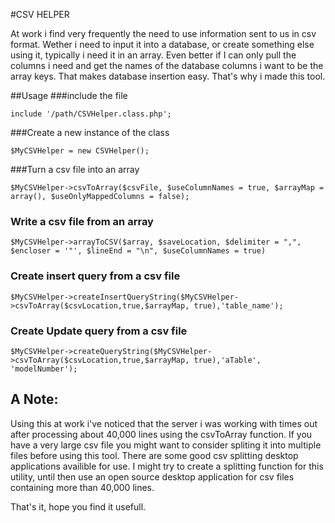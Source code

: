 #CSV HELPER

At work i find very frequently the need to use information sent to us in csv format. Wether i need to input it into a database, or create something else using it, typically i need it in an array. Even better if I can only pull the columns i need and get the names of the database columns i want to be the array keys. That makes database insertion easy. That's why i made this tool.

##Usage
###include the file
``` 
include '/path/CSVHelper.class.php'; 
```

###Create a new instance of the class
```
$MyCSVHelper = new CSVHelper();
```

###Turn a csv file into an array
```
$MyCSVHelper->csvToArray($csvFile, $useColumnNames = true, $arrayMap = array(), $useOnlyMappedColumns = false);
```

### Write a csv file from an array
```
$MyCSVHelper->arrayToCSV($array, $saveLocation, $delimiter = ",", $encloser = '"', $lineEnd = "\n", $useColumnNames = true)
```
				
### Create insert query from a csv file
```
$MyCSVHelper->createInsertQueryString($MyCSVHelper->csvToArray($csvLocation,true,$arrayMap, true),'table_name');
```

### Create Update query from a csv file
```
$MyCSVHelper->createQueryString($MyCSVHelper->csvToArray($csvLocation,true,$arrayMap, true),'aTable', 'modelNumber');
```


## A Note:
Using this at work i've noticed that the server i was working with times out after processing about 40,000 lines using the csvToArray function. If you have a very large csv file you might want to consider spliting it into multiple files before using this tool. There are some good csv splitting desktop applications availible for use. I might try to create a splitting function for this utility, until then use an open source desktop application for csv files containing more than 40,000 lines.
				
That's it, hope you find it usefull.
